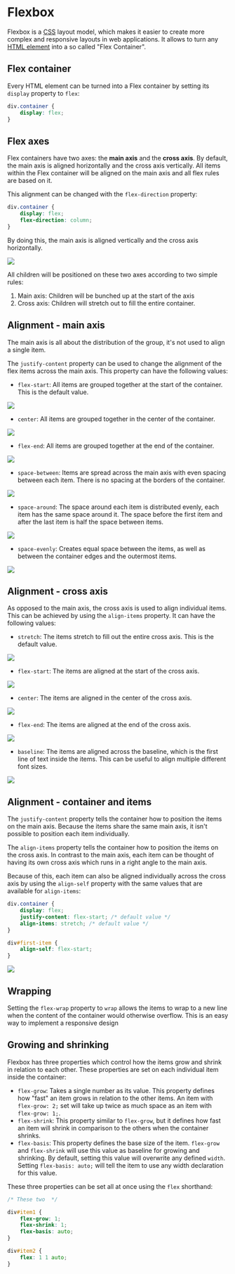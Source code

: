 # Flexbox

Flexbox is a [CSS](css.md) layout model, which makes it easier to create more complex and responsive layouts in web applications. It allows to turn any [HTML element](../html/html_elements_tags.md) into a so called "Flex Container".

## Flex container

Every HTML element can be turned into a Flex container by setting its `display` property to `flex`:

```css
div.container {
	display: flex;
}
```

## Flex axes

Flex containers have two axes: the **main axis** and the **cross axis**. By default, the main axis is aligned horizontally and the cross axis vertically. All items within the Flex container will be aligned on the main axis and all flex rules are based on it.

This alignment can be changed with the `flex-direction` property:

```css
div.container {
	display: flex;
	flex-direction: column;
}
```

By doing this, the main axis is aligned vertically and the cross axis horizontally.

![](../../../images/flexbox/flex_axes.png)

All children will be positioned on these two axes according to two simple rules:

1. Main axis: Children will be bunched up at the start of the axis
2. Cross axis: Children will stretch out to fill the entire container.

## Alignment - main axis

The main axis is all about the distribution of the group, it's not used to align a single item.

The `justify-content` property can be used to change the alignment of the flex items across the main axis. This property can have the following values:

- `flex-start`: All items are grouped together at the start of the container. This is the default value.

![](../../../images/flexbox/justify_flex_start.png)

- `center`: All items are grouped together in the center of the container.

![](../../../images/flexbox/justify_center.png)

- `flex-end`: All items are grouped together at the end of the container.

![](../../../images/flexbox/justify_flex_end.png)

- `space-between`: Items are spread across the main axis with even spacing between each item. There is no spacing at the borders of the container.

![](../../../images/flexbox/space_between.png)

- `space-around`: The space around each item is distributed evenly, each item has the same space around it. The space before the first item and after the last item is half the space between items.

![](../../../images/flexbox/space_around.png)

- `space-evenly`: Creates equal space between the items, as well as between the container edges and the outermost items.

![](../../../images/flexbox/space_evenly.png)

## Alignment - cross axis

As opposed to the main axis, the cross axis is used to align individual items. This can be achieved by using the `align-items` property. It can have the following values:

- `stretch`: The items stretch to fill out the entire cross axis. This is the default value.

![](../../../images/flexbox/align_stretch.png)

- `flex-start`: The items are aligned at the start of the cross axis.

![](../../../images/flexbox/align_flex_start.png)

- `center`: The items are aligned in the center of the cross axis.

![](../../../images/flexbox/align_center.png)

- `flex-end`: The items are aligned at the end of the cross axis.

![](../../../images/flexbox/align_flex_end.png)

- `baseline`: The items are aligned across the baseline, which is the first line of text inside the items. This can be useful to align multiple different font sizes.

![](../../../images/flexbox/align_baseline.png)

## Alignment - container and items

The `justify-content` property tells the container how to position the items on the main axis. Because the items share the same main axis, it isn't possible to position each item individually.

The `align-items` property tells the container how to position the items on the cross axis. In contrast to the main axis, each item can be thought of having its own cross axis which runs in a right angle to the main axis.

Because of this, each item can also be aligned individually across the cross axis by using the `align-self` property with the same values that are available for `align-items`:

```css
div.container {
	display: flex;
	justify-content: flex-start; /* default value */
	align-items: stretch; /* default value */
}

div#first-item {
	align-self: flex-start;
}
```

![](../../../images/flexbox/align_self.png)

## Wrapping

Setting the `flex-wrap` property to `wrap` allows the items to wrap to a new line when the content of the container would otherwise overflow. This is an easy way to implement a responsive design

## Growing and shrinking

Flexbox has three properties which control how the items grow and shrink in relation to each other. These properties are set on each individual item inside the container:

- `flex-grow`: Takes a single number as its value. This property defines how "fast" an item grows in relation to the other items. An item with `flex-grow: 2;` set will take up twice as much space as an item with `flex-grow: 1;`.
- `flex-shrink`: This property similar to `flex-grow`, but it defines how fast an item will shrink in comparison to the others when the container shrinks.
- `flex-basis`: This property defines the base size of the item. `flex-grow` and `flex-shrink` will use this value as baseline for growing and shrinking. By default, setting this value will overwrite any defined `width`. Setting `flex-basis: auto;` will tell the item to use any width declaration for this value.

These three properties can be set all at once using the `flex` shorthand:

```css
/* These two  */

div#item1 {
	flex-grow: 1;
	flex-shrink: 1;
	flex-basis: auto;
}

div#item2 {
	flex: 1 1 auto;
}
```